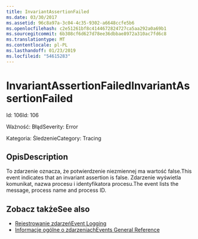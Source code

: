 ```yaml
---
title: InvariantAssertionFailed
ms.date: 03/30/2017
ms.assetid: 96c8a97a-3c04-4c35-9302-a6648ccfe5b6
ms.openlocfilehash: c2e51261bf8c4144672824727ca5aa292a0a69b1
ms.sourcegitcommit: 6b308cf6d627d78ee36dbbae8972a310ac7fd6c8
ms.translationtype: MT
ms.contentlocale: pl-PL
ms.lasthandoff: 01/23/2019
ms.locfileid: "54615283"
---
```

# <a name="invariantassertionfailed"></a><span data-ttu-id="5bca3-102">InvariantAssertionFailed</span><span class="sxs-lookup"><span data-stu-id="5bca3-102">InvariantAssertionFailed</span></span>
<span data-ttu-id="5bca3-103">Id: 106</span><span class="sxs-lookup"><span data-stu-id="5bca3-103">Id: 106</span></span>  
  
 <span data-ttu-id="5bca3-104">Ważność: Błąd</span><span class="sxs-lookup"><span data-stu-id="5bca3-104">Severity: Error</span></span>  
  
 <span data-ttu-id="5bca3-105">Kategoria: Śledzenie</span><span class="sxs-lookup"><span data-stu-id="5bca3-105">Category: Tracing</span></span>  
  
## <a name="description"></a><span data-ttu-id="5bca3-106">Opis</span><span class="sxs-lookup"><span data-stu-id="5bca3-106">Description</span></span>  
 <span data-ttu-id="5bca3-107">To zdarzenie oznacza, że potwierdzenie niezmiennej ma wartość false.</span><span class="sxs-lookup"><span data-stu-id="5bca3-107">This event indicates that an invariant assertion is false.</span></span> <span data-ttu-id="5bca3-108">Zdarzenie wyświetla komunikat, nazwa procesu i identyfikatora procesu.</span><span class="sxs-lookup"><span data-stu-id="5bca3-108">The event lists the message, process name and process ID.</span></span>  
  
## <a name="see-also"></a><span data-ttu-id="5bca3-109">Zobacz także</span><span class="sxs-lookup"><span data-stu-id="5bca3-109">See also</span></span>
- [<span data-ttu-id="5bca3-110">Rejestrowanie zdarzeń</span><span class="sxs-lookup"><span data-stu-id="5bca3-110">Event Logging</span></span>](../../../../../docs/framework/wcf/diagnostics/event-logging/index.md)
- [<span data-ttu-id="5bca3-111">Informacje ogólne o zdarzeniach</span><span class="sxs-lookup"><span data-stu-id="5bca3-111">Events General Reference</span></span>](../../../../../docs/framework/wcf/diagnostics/event-logging/events-general-reference.md)

